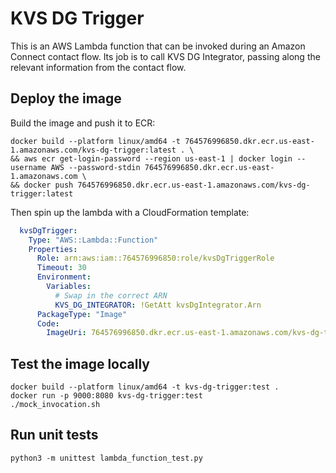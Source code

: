 # KVS DG Trigger

This is an AWS Lambda function that can be invoked during an Amazon Connect contact flow. Its job is to call KVS DG Integrator, passing along the relevant information from the contact flow. 

## Deploy the image
Build the image and push it to ECR:
```shell
docker build --platform linux/amd64 -t 764576996850.dkr.ecr.us-east-1.amazonaws.com/kvs-dg-trigger:latest . \
&& aws ecr get-login-password --region us-east-1 | docker login --username AWS --password-stdin 764576996850.dkr.ecr.us-east-1.amazonaws.com \
&& docker push 764576996850.dkr.ecr.us-east-1.amazonaws.com/kvs-dg-trigger:latest
```
Then spin up the lambda with a CloudFormation template:
```yaml
  kvsDgTrigger:
    Type: "AWS::Lambda::Function"
    Properties:
      Role: arn:aws:iam::764576996850:role/kvsDgTriggerRole
      Timeout: 30
      Environment:
        Variables:
          # Swap in the correct ARN
          KVS_DG_INTEGRATOR: !GetAtt kvsDgIntegrator.Arn 
      PackageType: "Image"
      Code:
        ImageUri: 764576996850.dkr.ecr.us-east-1.amazonaws.com/kvs-dg-trigger:latest
```

## Test the image locally
```shell
docker build --platform linux/amd64 -t kvs-dg-trigger:test .
docker run -p 9000:8080 kvs-dg-trigger:test
./mock_invocation.sh
```

## Run unit tests
```shell
python3 -m unittest lambda_function_test.py
```
